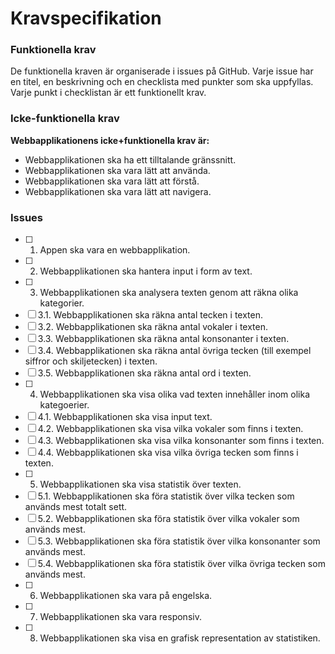 # Kravspecifikation

### Funktionella krav

De funktionella kraven är organiserade i issues på GitHub. Varje issue har en titel, en beskrivning och en checklista med punkter som ska uppfyllas. Varje punkt i checklistan är ett funktionellt krav.

### Icke-funktionella krav

**Webbapplikationens icke+funktionella krav är:**

- Webbapplikationen ska ha ett tilltalande gränssnitt.
- Webbapplikationen ska vara lätt att använda.
- Webbapplikationen ska vara lätt att förstå.
- Webbapplikationen ska vara lätt att navigera.

### Issues

- [ ] 1. Appen ska vara en webbapplikation.
- [ ] 2. Webbapplikationen ska hantera input i form av text.
- [ ] 3. Webbapplikationen ska analysera texten genom att räkna olika kategorier.
- [ ] 3.1. Webbapplikationen ska räkna antal tecken i texten.
- [ ] 3.2. Webbapplikationen ska räkna antal vokaler i texten.
- [ ] 3.3. Webbapplikationen ska räkna antal konsonanter i texten.
- [ ] 3.4. Webbapplikationen ska räkna antal övriga tecken (till exempel siffror och skiljetecken) i texten.
- [ ] 3.5. Webbapplikationen ska räkna antal ord i texten.
- [ ] 4. Webbapplikationen ska visa olika vad texten innehåller inom olika kategoerier.
- [ ] 4.1. Webbapplikationen ska visa input text.
- [ ] 4.2. Webbapplikationen ska visa vilka vokaler som finns i texten.
- [ ] 4.3. Webbapplikationen ska visa vilka konsonanter som finns i texten.
- [ ] 4.4. Webbapplikationen ska visa vilka övriga tecken som finns i texten.
- [ ] 5. Webbapplikationen ska visa statistik över texten.
- [ ] 5.1. Webbapplikationen ska föra statistik över vilka tecken som används mest totalt sett.
- [ ] 5.2. Webbapplikationen ska föra statistik över vilka vokaler som används mest.
- [ ] 5.3. Webbapplikationen ska föra statistik över vilka konsonanter som används mest.
- [ ] 5.4. Webbapplikationen ska föra statistik över vilka övriga tecken som används mest.
- [ ] 6. Webbapplikationen ska vara på engelska.
- [ ] 7. Webbapplikationen ska vara responsiv.
- [ ] 8. Webbapplikationen ska visa en grafisk representation av statistiken.


